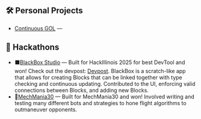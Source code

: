 ## 🛠️ Personal Projects
-  [Continuous GOL](https://github.com/bfaum/continuous_GOL) — 
## 🤖 Hackathons
- ⬛[BlackBox Studio](https://github.com/Dandandooo/BlackBox-Studio/) — Built for HackIllinois 2025 for best DevTool and won! Check out the devpost: [Devpost](https://devpost.com/software/blackbox-studio). BlackBox is a scratch-like app that allows for creating Blocks that can be linked together with type checking and continuous updating. Contributed to the UI, enforcing valid connections between Blocks, and adding new Blocks. 
- 👑[MechMania30](https://github.com/RoshanAH/mm30-solution) — Built for MechMania30 and won! Involved writing and testing many different bots and strategies to hone flight algorithms to outmaneuver opponents.
<!--
**faumben/faumben** is a ✨ _special_ ✨ repository because its `README.md` (this file) appears on your GitHub profile.

Here are some ideas to get you started:

- 🔭 I’m currently working on ...
- 🌱 I’m currently learning ...
- 👯 I’m looking to collaborate on ...
- 🤔 I’m looking for help with ...
- 💬 Ask me about ...
- 📫 How to reach me: ...
- 😄 Pronouns: ...
- ⚡ Fun fact: ...
-->
